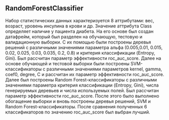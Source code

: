 ## RandomForestClassifier
Набор статистических данных характеризуется 8 аттрибутами: вес, возраст, уровень инсулина в крови и др. Значение аттрибута Class определяет наличие у пациента диабета.
На его основе был создан датафрейм, который был разделен на обучающую, тестовую и валидационную выборки. 
С их помощью были построены деревья решений с различными значениями параметра альфа (0.005,0.01, 0.015, 0.02, 0.025, 0.03, 0.035, 0.2, 0.8) и критерия классификации (Entropy, Gini). Был рассчитан параметр эффективности roc_auc_score.
Далее на основе обучающей и тестовой выборки были построены SVM-классификаторы с различными значениями параметров kernel, gamma, coef0, degree, C и рассчитан их параметр эффективности roc_auc_score.
Далее был построены Random Forest-классификаторы с различными значениями параметра критерия классификации (Entropy, Gini), числа генерируемых деревьев и числа используемых полей. Был рассчитан параметр эффективности roc_auc_score.
После этого было выполнено обогащение выборки и вновь построены деревья решений, SVM и Random Forest-классификаторы.
После сравнения полученных 6 классификаторов по значению roc_auc_score был выбран лучший.

